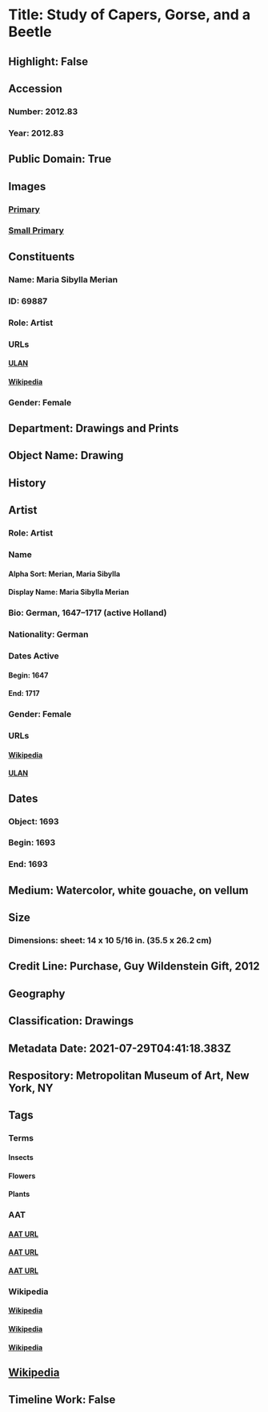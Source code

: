 # Title: Study of Capers, Gorse, and a Beetle
## Highlight: False
## Accession
### Number: 2012.83
### Year: 2012.83
## Public Domain: True
## Images
### [Primary](https://images.metmuseum.org/CRDImages/dp/original/DP822404.jpg)
### [Small Primary](https://images.metmuseum.org/CRDImages/dp/web-large/DP822404.jpg)
## Constituents
### Name: Maria Sibylla Merian
### ID: 69887
### Role: Artist
### URLs
#### [ULAN](http://vocab.getty.edu/page/ulan/500009826)
#### [Wikipedia](https://www.wikidata.org/wiki/Q62530)
### Gender: Female
## Department: Drawings and Prints
## Object Name: Drawing
## History
## Artist
### Role: Artist
### Name
#### Alpha Sort: Merian, Maria Sibylla
#### Display Name: Maria Sibylla Merian
### Bio: German, 1647–1717 (active Holland)
### Nationality: German
### Dates Active
#### Begin: 1647
#### End: 1717
### Gender: Female
### URLs
#### [Wikipedia](https://www.wikidata.org/wiki/Q62530)
#### [ULAN](http://vocab.getty.edu/page/ulan/500009826)
## Dates
### Object: 1693
### Begin: 1693
### End: 1693
## Medium: Watercolor, white gouache, on vellum
## Size
### Dimensions: sheet: 14 x 10 5/16 in. (35.5 x 26.2 cm)
## Credit Line: Purchase, Guy Wildenstein Gift, 2012
## Geography
## Classification: Drawings
## Metadata Date: 2021-07-29T04:41:18.383Z
## Respository: Metropolitan Museum of Art, New York, NY
## Tags
### Terms
#### Insects
#### Flowers
#### Plants
### AAT
#### [AAT URL](http://vocab.getty.edu/page/aat/300310470)
#### [AAT URL](http://vocab.getty.edu/page/aat/300132399)
#### [AAT URL](http://vocab.getty.edu/page/aat/300132360)
### Wikipedia
#### [Wikipedia]()
#### [Wikipedia]()
#### [Wikipedia]()
## [Wikipedia](https://www.wikidata.org/wiki/Q96184871)
## Timeline Work: False